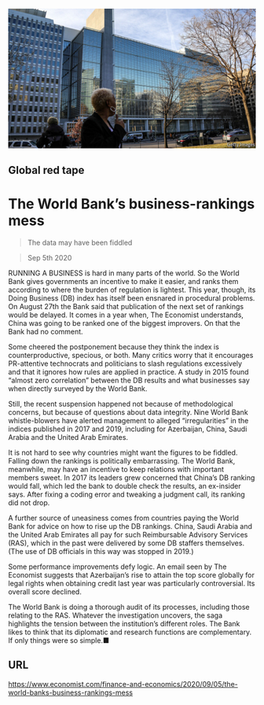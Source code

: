 ![](./images/20200905_FNP509.jpg)

## Global red tape

# The World Bank’s business-rankings mess

> The data may have been fiddled

> Sep 5th 2020

RUNNING A BUSINESS is hard in many parts of the world. So the World Bank gives governments an incentive to make it easier, and ranks them according to where the burden of regulation is lightest. This year, though, its Doing Business (DB) index has itself been ensnared in procedural problems. On August 27th the Bank said that publication of the next set of rankings would be delayed. It comes in a year when, The Economist understands, China was going to be ranked one of the biggest improvers. On that the Bank had no comment.

Some cheered the postponement because they think the index is counterproductive, specious, or both. Many critics worry that it encourages PR-attentive technocrats and politicians to slash regulations excessively and that it ignores how rules are applied in practice. A study in 2015 found “almost zero correlation” between the DB results and what businesses say when directly surveyed by the World Bank.

Still, the recent suspension happened not because of methodological concerns, but because of questions about data integrity. Nine World Bank whistle-blowers have alerted management to alleged “irregularities” in the indices published in 2017 and 2019, including for Azerbaijan, China, Saudi Arabia and the United Arab Emirates.

It is not hard to see why countries might want the figures to be fiddled. Falling down the rankings is politically embarrassing. The World Bank, meanwhile, may have an incentive to keep relations with important members sweet. In 2017 its leaders grew concerned that China’s DB ranking would fall, which led the bank to double check the results, an ex-insider says. After fixing a coding error and tweaking a judgment call, its ranking did not drop.

A further source of uneasiness comes from countries paying the World Bank for advice on how to rise up the DB rankings. China, Saudi Arabia and the United Arab Emirates all pay for such Reimbursable Advisory Services (RAS), which in the past were delivered by some DB staffers themselves. (The use of DB officials in this way was stopped in 2019.)

Some performance improvements defy logic. An email seen by The Economist suggests that Azerbaijan’s rise to attain the top score globally for legal rights when obtaining credit last year was particularly controversial. Its overall score declined.

The World Bank is doing a thorough audit of its processes, including those relating to the RAS. Whatever the investigation uncovers, the saga highlights the tension between the institution’s different roles. The Bank likes to think that its diplomatic and research functions are complementary. If only things were so simple.■

## URL

https://www.economist.com/finance-and-economics/2020/09/05/the-world-banks-business-rankings-mess
